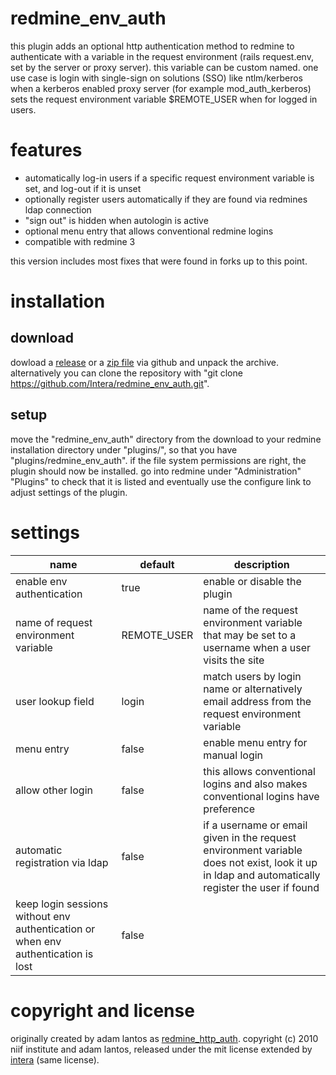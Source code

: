 # redmine_env_auth
this plugin adds an optional http authentication method to redmine to authenticate with a variable in the request environment (rails request.env, set by the server or proxy server). this variable can be custom named. one use case is login with single-sign on solutions (SSO) like ntlm/kerberos when a kerberos enabled proxy server (for example mod_auth_kerberos) sets the request environment variable $REMOTE_USER when for logged in users.

# features
* automatically log-in users if a specific request environment variable is set, and log-out if it is unset
* optionally register users automatically if they are found via redmines ldap connection
* "sign out" is hidden when autologin is active
* optional menu entry that allows conventional redmine logins
* compatible with redmine 3

this version includes most fixes that were found in forks up to this point.

# installation
## download
dowload a [release](https://github.com/Intera/redmine_env_auth/releases) or a [zip file](https://github.com/Intera/redmine_env_auth/archive/master.zip) via github and unpack the archive.
alternatively you can clone the repository with "git clone https://github.com/Intera/redmine_env_auth.git".

## setup
move the "redmine_env_auth" directory from the download to your redmine installation directory under "plugins/", so that you have "plugins/redmine_env_auth".
if the file system permissions are right, the plugin should now be installed. go into redmine under "Administration" "Plugins" to check that it is listed and eventually use the configure link to adjust settings of the plugin.

# settings
|name|default|description|
|----|-------|-----------|
|enable env authentication|true|enable or disable the plugin|
|name of request environment variable|REMOTE_USER|name of the request environment variable that may be set to a username when a user visits the site|
|user lookup field|login|match users by login name or alternatively email address from the request environment variable|
|menu entry|false|enable menu entry for manual login|
|allow other login|false|this allows conventional logins and also makes conventional logins have preference|
|automatic registration via ldap|false|if a username or email given in the request environment variable does not exist, look it up in ldap and automatically register the user if found|
|keep login sessions without env authentication or when env authentication is lost|false||

# copyright and license
originally created by adam lantos as [redmine_http_auth](https://github.com/AdamLantos/redmine_http_auth).
    copyright (c) 2010 niif institute and adam lantos, released under the mit license
extended by [intera](https://www.intera.de/) (same license).
